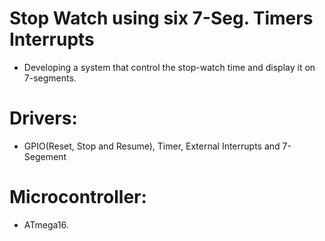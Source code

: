 # Stop Watch using six 7-Seg. Timers Interrupts
* Developing a system that control the stop-watch time and display it on 7-segments.

# Drivers:
* GPIO(Reset, Stop and Resume), Timer, External Interrupts and 7-Segement

# Microcontroller:
* ATmega16.
